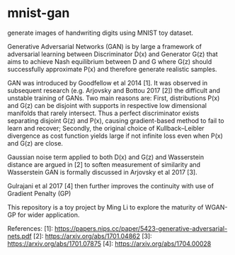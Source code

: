 # mnist-gan
generate images of handwriting digits using MNIST toy dataset.

Generative Adversarial Networks (GAN) is by large a framework of adversarial learning between Discriminator D(x) and Generator G(z) that aims to achieve Nash equilibrium between D and G where G(z) should successfully approximate P(x) and therefore generate realistic samples.

GAN was introduced by Goodfellow et al 2014 [1]. It was observed in subsequent research (e.g. Arjovsky and Bottou 2017 [2]) the difficult and unstable training of GANs. Two main reasons are: First, distributions P(x) and G(z) can be disjoint with supports in respective low dimensional manifolds that rarely intersect. Thus a perfect discriminator exists separating disjoint G(z) and P(x), causing gradient-based method to fail to learn and recover; Secondly, the original choice of Kullback–Leibler divergence as cost function yields large if not infinite loss even when P(x) and G(z) are close.

Gaussian noise term applied to both D(x) and G(z) and Wasserstein distance are argued in [2] to soften measurement of similarity and Wasserstein GAN is formally discussed in Arjovsky et al 2017 [3].

Gulrajani et al 2017 [4] then further improves the continuity with use of Gradient Penalty (GP)

This repository is a toy project by Ming Li to explore the maturity of WGAN-GP for wider application.

References:
[1]: https://papers.nips.cc/paper/5423-generative-adversarial-nets.pdf
[2]: https://arxiv.org/abs/1701.04862
[3]: https://arxiv.org/abs/1701.07875
[4]: https://arxiv.org/abs/1704.00028
